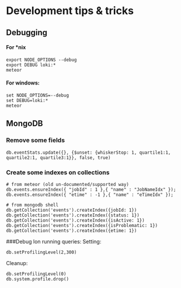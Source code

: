 # Development tips & tricks
## Debugging
#### For *nix

```shell
export NODE_OPTIONS --debug
export DEBUG loki:*
meteor
```

#### For windows:

```shell
set NODE_OPTIONS=--debug
set DEBUG=loki:*
meteor
```

## MongoDB
### Remove some fields

```
db.eventStats.update({}, {$unset: {whiskerStop: 1, quartile1:1, quartile2:1, quartile3:1}}, false, true)
```

### Create some indexes on collections

```
# from meteor (old un-documented/supported way)
db.events.ensureIndex({ "jobId" : 1 },{ "name" : "JobNameIdx" });
db.events.ensureIndex({ "etime" : -1 },{ "name" : "eTimeIdx" });

# from mongodb shell
db.getCollection('events').createIndex({jobId: 1})
db.getCollection('events').createIndex({status: 1})
db.getCollection('events').createIndex({isActive: 1})
db.getCollection('events').createIndex({isProblematic: 1})
db.getCollection('events').createIndex({etime: 1})
```

###Debug lon running queries:
Setting:
```
db.setProfilingLevel(2,300)
```

Cleanup:
```
db.setProfilingLevel(0)
db.system.profile.drop()
```
